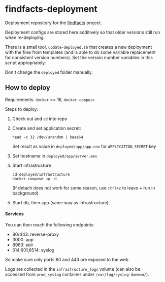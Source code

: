 # findfacts-deployment
Deployment repository for the [findfacts](https://www.github.com/qaware/isabelle-afp-search) project.

Deployment configs are stored here additively so that older versions still run when re-deploying.

There is a small tool, `update-deployed.sh` that creates a new deployment with the files from templates
(and is able to do some variable replacement for consistent version numbers).
Set the version number variables in this script appropriately.

Don't change the `deployed` folder manually.

## How to deploy
Requirements: `docker` >= 18, `docker-compose`

Steps to deploy:
1. Check out and `cd` into repo
2. Create and set application secret:

   ```shell
   head -c 32 /dev/urandom | base64
   ```
   Set result as value in `deployed/app/app.env` for `APPLICATION_SECRET` key
3. Set hostname in `deployed/app/server.env`
4. Start infrastructure

   ```shell
   cd deployed/infrastructure
   docker-compose up -d
   ```
   (If detach does not work for some reason, use `ctrl+z` to leave + run in background)
5. Start db, then app (same way as infrastructure)

#### Services
You can then reach the following endpoints:
 - 80/443: reverse-proxy
 - 3000: app
 - 8983: solr
 - 514,601,6514: syslog
 
So make sure only ports 80 and 443 are exposed to the web.

Logs are collected in the `infrastructure_logs` volume (can also be accessed from `prod_syslog` container under `/var/log/syslog-daemon/`).

